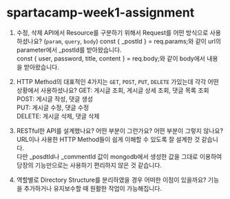 # spartacamp-week1-assignment

1. 수정, 삭제 API에서 Resource를 구분하기 위해서 Request를 어떤 방식으로 사용하셨나요? (`param`, `query`, `body`)
  const { _postId } = req.params;와 같이 url의 parameter에서 _postId를 받아왔습니다. <br/>
  const { user, password, title, content } = req.body;와 같이 body에서 내용을 받아왔습니다.

2. HTTP Method의 대표적인 4가지는 `GET`, `POST`, `PUT`, `DELETE` 가있는데 각각 어떤 상황에서 사용하셨나요?
  GET: 게시글 조회, 게시글 상세 조회, 댓글 목록 조회 <br/>
  POST: 게시글 작성, 댓글 생성 <br/>
  PUT: 게시글 수정, 댓글 수정 <br/>
  DELETE: 게시글 삭제, 댓글 삭제

3. RESTful한 API를 설계했나요? 어떤 부분이 그런가요? 어떤 부분이 그렇지 않나요?
  URL이나 사용한 HTTP Method들이 쉽게 이해할 수 있도록 잘 설계한 것 같습니다. <br/>
  다만 _posdtId나 _commentId 값이 mongodb에서 생성한 값을 그대로 이용하여 당장의 기능만으로는 사용하기 편리하지 않은 것 같습니다.

4. 역할별로 Directory Structure를 분리하였을 경우 어떠한 이점이 있을까요?
  기능을 추가하거나 유지보수할 때 원활한 작업이 가능해집니다.
